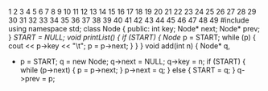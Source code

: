 1 2 3 4 5 6 7 8 9
 10
 11
 12
 13
 14
 15
 16
 17
 18
 19
 20
 21
 22
 23
 24
 25
 26
 27
 28
 29
 30
 31
 32
 33
 34
 35
 36
 37
 38
 39
 40
 41
 42
 43
 44
 45
 46
 47
 48
 49
  #include <iostream>
using namespace std;
class Node {
public:
    int key;
    Node* next;
    Node* prev;
} *START = NULL;
void printList() {
    if (START) {
        Node* p = START;
        while (p) {
            cout << p->key << "\t";
            p = p->next;
} }
}
void add(int n) {
    Node* q,
* p = START;
    q = new Node;
    q->next = NULL;
    q->key = n;
    if (START) {
        while (p->next) {
p = p->next; }
p->next = q; }
    else {
        START = q;
}
q->prev = p;
